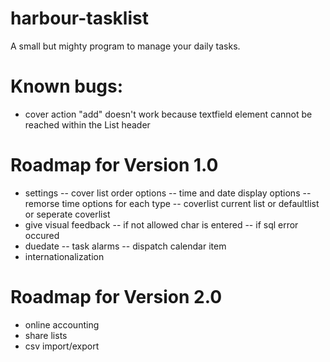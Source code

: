 harbour-tasklist
================

A small but mighty program to manage your daily tasks.

Known bugs:
================
- cover action "add" doesn't work because textfield element cannot be reached within the List header

Roadmap for Version 1.0
================
- settings
-- cover list order options
-- time and date display options
-- remorse time options for each type
-- coverlist current list or defaultlist or seperate coverlist
- give visual feedback
-- if not allowed char is entered
-- if sql error occured
- duedate
-- task alarms
-- dispatch calendar item
- internationalization

Roadmap for Version 2.0
================
- online accounting
- share lists
- csv import/export
